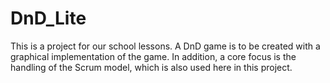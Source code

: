 # DnD_Lite
This is a project for our school lessons. A DnD game is to be created with a graphical implementation of the game. In addition, a core focus is the handling of the Scrum model, which is also used here in this project.
